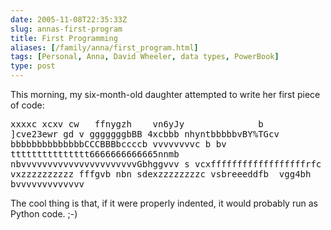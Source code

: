 ```yaml
--- 
date: 2005-11-08T22:35:33Z
slug: annas-first-program
title: First Programming
aliases: [/family/anna/first_program.html]
tags: [Personal, Anna, David Wheeler, data types, PowerBook]
type: post
---
```


This morning, my six-month-old daughter attempted to write her first piece of
code:

<pre style="white-space: pre-wrap;">
xxxxc xcxv cw   ffnygzh    vn6yJy              b         ]cve23ewr gd v gggggggbBB 4xcbbb nhyntbbbbbvBY%TGcv bbbbbbbbbbbbbbCCCBBBbccccb vvvvvvvvc b bv                                                                                                                                                                          ttttttttttttttt6666666666665nnmb nbvvvvvvvvvvvvvvvvvvvvvvGbhggvvv s vcxffffffffffffffffffrfc vxzzzzzzzzzz fffgvb nbn sdexzzzzzzzzc vsbreeeddfb  vgg4bh bvvvvvvvvvvvvv
</pre>

The cool thing is that, if it were properly indented, it would probably run as
Python code. ;-)
